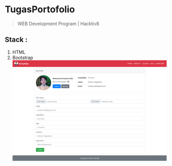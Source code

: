 # TugasPortofolio
> WEB Development Program | Hacktiv8
## Stack :
1. HTML
2. Bootstrap
![alt](https://raw.githubusercontent.com/hamdanzull/TugasPortofolio/main/images/Screenshoot.png)
